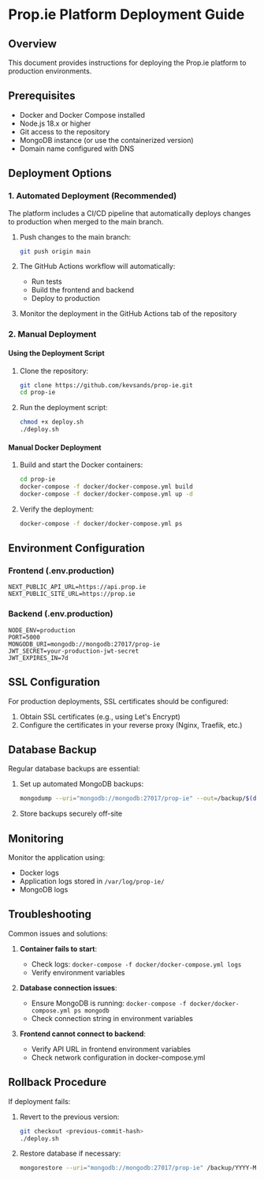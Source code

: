 # Prop.ie Platform Deployment Guide

## Overview
This document provides instructions for deploying the Prop.ie platform to production environments.

## Prerequisites
- Docker and Docker Compose installed
- Node.js 18.x or higher
- Git access to the repository
- MongoDB instance (or use the containerized version)
- Domain name configured with DNS

## Deployment Options

### 1. Automated Deployment (Recommended)
The platform includes a CI/CD pipeline that automatically deploys changes to production when merged to the main branch.

1. Push changes to the main branch:
   ```bash
   git push origin main
   ```

2. The GitHub Actions workflow will automatically:
   - Run tests
   - Build the frontend and backend
   - Deploy to production

3. Monitor the deployment in the GitHub Actions tab of the repository

### 2. Manual Deployment

#### Using the Deployment Script
1. Clone the repository:
   ```bash
   git clone https://github.com/kevsands/prop-ie.git
   cd prop-ie
   ```

2. Run the deployment script:
   ```bash
   chmod +x deploy.sh
   ./deploy.sh
   ```

#### Manual Docker Deployment
1. Build and start the Docker containers:
   ```bash
   cd prop-ie
   docker-compose -f docker/docker-compose.yml build
   docker-compose -f docker/docker-compose.yml up -d
   ```

2. Verify the deployment:
   ```bash
   docker-compose -f docker/docker-compose.yml ps
   ```

## Environment Configuration

### Frontend (.env.production)
```
NEXT_PUBLIC_API_URL=https://api.prop.ie
NEXT_PUBLIC_SITE_URL=https://prop.ie
```

### Backend (.env.production)
```
NODE_ENV=production
PORT=5000
MONGODB_URI=mongodb://mongodb:27017/prop-ie
JWT_SECRET=your-production-jwt-secret
JWT_EXPIRES_IN=7d
```

## SSL Configuration
For production deployments, SSL certificates should be configured:

1. Obtain SSL certificates (e.g., using Let's Encrypt)
2. Configure the certificates in your reverse proxy (Nginx, Traefik, etc.)

## Database Backup
Regular database backups are essential:

1. Set up automated MongoDB backups:
   ```bash
   mongodump --uri="mongodb://mongodb:27017/prop-ie" --out=/backup/$(date +"%Y-%m-%d")
   ```

2. Store backups securely off-site

## Monitoring
Monitor the application using:
- Docker logs
- Application logs stored in `/var/log/prop-ie/`
- MongoDB logs

## Troubleshooting
Common issues and solutions:

1. **Container fails to start**:
   - Check logs: `docker-compose -f docker/docker-compose.yml logs`
   - Verify environment variables

2. **Database connection issues**:
   - Ensure MongoDB is running: `docker-compose -f docker/docker-compose.yml ps mongodb`
   - Check connection string in environment variables

3. **Frontend cannot connect to backend**:
   - Verify API URL in frontend environment variables
   - Check network configuration in docker-compose.yml

## Rollback Procedure
If deployment fails:

1. Revert to the previous version:
   ```bash
   git checkout <previous-commit-hash>
   ./deploy.sh
   ```

2. Restore database if necessary:
   ```bash
   mongorestore --uri="mongodb://mongodb:27017/prop-ie" /backup/YYYY-MM-DD
   ```
